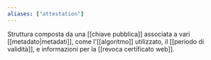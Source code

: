 ```yaml
---
aliases: ["attestation"]
---
```

Struttura composta da una [[chiave pubblica]] associata a vari [[metadato|metadati]], come l'[[algoritmo]] utilizzato, il [[periodo di validità]], e informazioni per la [[revoca certificato web]].
